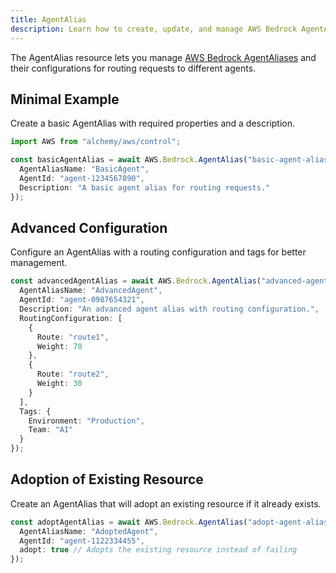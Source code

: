 ```yaml
---
title: AgentAlias
description: Learn how to create, update, and manage AWS Bedrock AgentAliases using Alchemy Cloud Control.
---
```


The AgentAlias resource lets you manage [AWS Bedrock AgentAliases](https://docs.aws.amazon.com/bedrock/latest/userguide/) and their configurations for routing requests to different agents.

## Minimal Example

Create a basic AgentAlias with required properties and a description.

```ts
import AWS from "alchemy/aws/control";

const basicAgentAlias = await AWS.Bedrock.AgentAlias("basic-agent-alias", {
  AgentAliasName: "BasicAgent",
  AgentId: "agent-1234567890",
  Description: "A basic agent alias for routing requests."
});
```

## Advanced Configuration

Configure an AgentAlias with a routing configuration and tags for better management.

```ts
const advancedAgentAlias = await AWS.Bedrock.AgentAlias("advanced-agent-alias", {
  AgentAliasName: "AdvancedAgent",
  AgentId: "agent-0987654321",
  Description: "An advanced agent alias with routing configuration.",
  RoutingConfiguration: [
    {
      Route: "route1",
      Weight: 70
    },
    {
      Route: "route2",
      Weight: 30
    }
  ],
  Tags: {
    Environment: "Production",
    Team: "AI"
  }
});
```

## Adoption of Existing Resource

Create an AgentAlias that will adopt an existing resource if it already exists.

```ts
const adoptAgentAlias = await AWS.Bedrock.AgentAlias("adopt-agent-alias", {
  AgentAliasName: "AdoptedAgent",
  AgentId: "agent-1122334455",
  adopt: true // Adopts the existing resource instead of failing
});
```